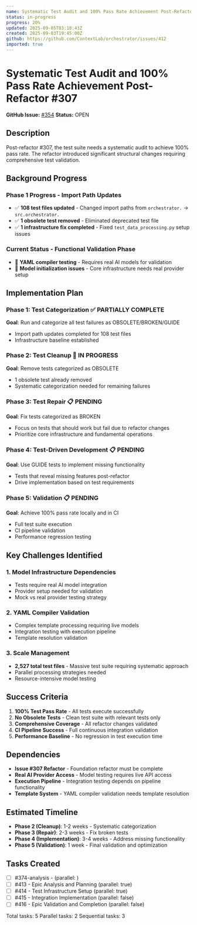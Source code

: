 ```yaml
---
name: Systematic Test Audit and 100% Pass Rate Achievement Post-Refactor #307
status: in-progress
progress: 20%
updated: 2025-09-05T03:10:43Z
created: 2025-09-03T19:45:00Z
github: https://github.com/ContextLab/orchestrator/issues/412
imported: true
---
```


# Systematic Test Audit and 100% Pass Rate Achievement Post-Refactor #307

**GitHub Issue:** [#354](https://github.com/ContextLab/orchestrator/issues/354)
**Status:** OPEN

## Description

Post-refactor #307, the test suite needs a systematic audit to achieve 100% pass rate. The refactor introduced significant structural changes requiring comprehensive test validation.

## Background Progress

### Phase 1 Progress - Import Path Updates
- ✅ **108 test files updated** - Changed import paths from `orchestrator.` → `src.orchestrator.`
- ✅ **1 obsolete test removed** - Eliminated deprecated test file
- ✅ **1 infrastructure fix completed** - Fixed `test_data_processing.py` setup issues

### Current Status - Functional Validation Phase  
- 🔄 **YAML compiler testing** - Requires real AI models for validation
- 🔄 **Model initialization issues** - Core infrastructure needs real provider setup

## Implementation Plan

### Phase 1: Test Categorization ✅ PARTIALLY COMPLETE
**Goal**: Run and categorize all test failures as OBSOLETE/BROKEN/GUIDE
- Import path updates completed for 108 test files
- Infrastructure baseline established

### Phase 2: Test Cleanup 🔄 IN PROGRESS
**Goal**: Remove tests categorized as OBSOLETE
- 1 obsolete test already removed
- Systematic categorization needed for remaining failures

### Phase 3: Test Repair 📋 PENDING
**Goal**: Fix tests categorized as BROKEN
- Focus on tests that should work but fail due to refactor changes
- Prioritize core infrastructure and fundamental operations

### Phase 4: Test-Driven Development 📋 PENDING  
**Goal**: Use GUIDE tests to implement missing functionality
- Tests that reveal missing features post-refactor
- Drive implementation based on test requirements

### Phase 5: Validation 📋 PENDING
**Goal**: Achieve 100% pass rate locally and in CI
- Full test suite execution
- CI pipeline validation
- Performance regression testing

## Key Challenges Identified

### 1. Model Infrastructure Dependencies
- Tests require real AI model integration
- Provider setup needed for validation
- Mock vs real provider testing strategy

### 2. YAML Compiler Validation
- Complex template processing requiring live models
- Integration testing with execution pipeline
- Template resolution validation

### 3. Scale Management
- **2,527 total test files** - Massive test suite requiring systematic approach
- Parallel processing strategies needed
- Resource-intensive model testing

## Success Criteria

1. **100% Test Pass Rate** - All tests execute successfully
2. **No Obsolete Tests** - Clean test suite with relevant tests only  
3. **Comprehensive Coverage** - All refactor changes validated
4. **CI Pipeline Success** - Full continuous integration validation
5. **Performance Baseline** - No regression in test execution time

## Dependencies

- **Issue #307 Refactor** - Foundation refactor must be complete
- **Real AI Provider Access** - Model testing requires live API access
- **Execution Pipeline** - Integration testing depends on pipeline functionality
- **Template System** - YAML compiler validation needs template resolution

## Estimated Timeline

- **Phase 2 (Cleanup)**: 1-2 weeks - Systematic categorization
- **Phase 3 (Repair)**: 2-3 weeks - Fix broken tests
- **Phase 4 (Implementation)**: 3-4 weeks - Address missing functionality
- **Phase 5 (Validation)**: 1 week - Final validation and optimization


## Tasks Created
- [ ] #374-analysis -  (parallel: )
- [ ] #413 - Epic Analysis and Planning (parallel: true)
- [ ] #414 - Test Infrastructure Setup (parallel: true)
- [ ] #415 - Integration Implementation (parallel: false)
- [ ] #416 - Epic Validation and Completion (parallel: false)

Total tasks: 5
Parallel tasks: 2
Sequential tasks: 3
